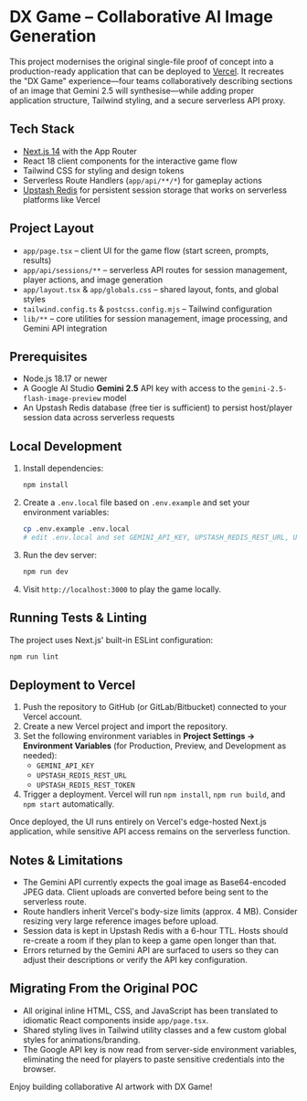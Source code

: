 # DX Game – Collaborative AI Image Generation

This project modernises the original single-file proof of concept into a production-ready application that can be deployed to [Vercel](https://vercel.com/). It recreates the "DX Game" experience—four teams collaboratively describing sections of an image that Gemini 2.5 will synthesise—while adding proper application structure, Tailwind styling, and a secure serverless API proxy.

## Tech Stack

- [Next.js 14](https://nextjs.org/) with the App Router
- React 18 client components for the interactive game flow
- Tailwind CSS for styling and design tokens
- Serverless Route Handlers (`app/api/**/*`) for gameplay actions
- [Upstash Redis](https://upstash.com/) for persistent session storage that works on serverless platforms like Vercel

## Project Layout

- `app/page.tsx` – client UI for the game flow (start screen, prompts, results)
- `app/api/sessions/**` – serverless API routes for session management, player actions, and image generation
- `app/layout.tsx` & `app/globals.css` – shared layout, fonts, and global styles
- `tailwind.config.ts` & `postcss.config.mjs` – Tailwind configuration
- `lib/**` – core utilities for session management, image processing, and Gemini API integration

## Prerequisites

- Node.js 18.17 or newer
- A Google AI Studio **Gemini 2.5** API key with access to the `gemini-2.5-flash-image-preview` model
- An Upstash Redis database (free tier is sufficient) to persist host/player session data across serverless requests

## Local Development

1. Install dependencies:

   ```bash
   npm install
   ```

2. Create a `.env.local` file based on `.env.example` and set your environment variables:

   ```bash
   cp .env.example .env.local
   # edit .env.local and set GEMINI_API_KEY, UPSTASH_REDIS_REST_URL, UPSTASH_REDIS_REST_TOKEN
   ```

3. Run the dev server:

   ```bash
   npm run dev
   ```

4. Visit `http://localhost:3000` to play the game locally.

## Running Tests & Linting

The project uses Next.js' built-in ESLint configuration:

```bash
npm run lint
```

## Deployment to Vercel

1. Push the repository to GitHub (or GitLab/Bitbucket) connected to your Vercel account.
2. Create a new Vercel project and import the repository.
3. Set the following environment variables in **Project Settings → Environment Variables** (for Production, Preview, and Development as needed):
   - `GEMINI_API_KEY`
   - `UPSTASH_REDIS_REST_URL`
   - `UPSTASH_REDIS_REST_TOKEN`
4. Trigger a deployment. Vercel will run `npm install`, `npm run build`, and `npm start` automatically.

Once deployed, the UI runs entirely on Vercel's edge-hosted Next.js application, while sensitive API access remains on the serverless function.

## Notes & Limitations

- The Gemini API currently expects the goal image as Base64-encoded JPEG data. Client uploads are converted before being sent to the serverless route.
- Route handlers inherit Vercel's body-size limits (approx. 4 MB). Consider resizing very large reference images before upload.
- Session data is kept in Upstash Redis with a 6-hour TTL. Hosts should re-create a room if they plan to keep a game open longer than that.
- Errors returned by the Gemini API are surfaced to users so they can adjust their descriptions or verify the API key configuration.

## Migrating From the Original POC

- All original inline HTML, CSS, and JavaScript has been translated to idiomatic React components inside `app/page.tsx`.
- Shared styling lives in Tailwind utility classes and a few custom global styles for animations/branding.
- The Google API key is now read from server-side environment variables, eliminating the need for players to paste sensitive credentials into the browser.

Enjoy building collaborative AI artwork with DX Game!

